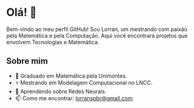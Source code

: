 # Olá! 👋

Bem-vindo ao meu perfil GitHub! Sou Lorran, um mestrando com paixão pela Matemática e pela Computação. Aqui você encontrará projetos que envolvem Tecnologias e Matemática.

## Sobre mim

- 🔭 Graduado em Matemática pela Unimontes.
- ⚡ Mestrando em Modelagem Computacional no LNCC.
- 🌱 Aprendendo sobre Redes Neurais.
- 📫 Como me encontrar: lorranspbr@gmail.com.
